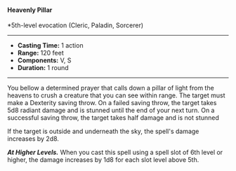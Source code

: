 #### Heavenly Pillar
*5th-level evocation (Cleric, Paladin, Sorcerer)
___
- **Casting Time:** 1 action 
- **Range:** 120 feet 
- **Components:** V, S 
- **Duration:** 1 round 
---
You bellow a determined prayer that calls down a pillar of light from the heavens to crush a creature that you can see within range. The target must make a Dexterity saving throw. On a failed saving throw, the target takes 5d8 radiant damage and is stunned until the end of your next turn. On a successful saving throw, the target takes half damage and is not stunned 

If the target is outside and underneath the sky, the spell's damage increases by 2d8. 

***At Higher Levels.*** When you cast this spell using a spell slot of 6th level or higher, the damage increases by 1d8 for each slot level above 5th. 
